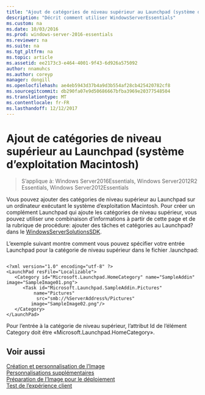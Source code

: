 ```yaml
---
title: "Ajout de catégories de niveau supérieur au Launchpad (système d’exploitation Macintosh)"
description: "Décrit comment utiliser WindowsServerEssentials"
ms.custom: na
ms.date: 10/03/2016
ms.prod: windows-server-2016-essentials
ms.reviewer: na
ms.suite: na
ms.tgt_pltfrm: na
ms.topic: article
ms.assetid: ee2173c3-e464-4001-9f43-6d926a575092
author: nnamuhcs
ms.author: coreyp
manager: dongill
ms.openlocfilehash: ae4eb5943d37b4a9d3b554af28cb425420782cf8
ms.sourcegitcommit: db290fa07e9d50686667bfba3969e20377548504
ms.translationtype: MT
ms.contentlocale: fr-FR
ms.lasthandoff: 12/12/2017
---
```

# <a name="add-top-level-categories-to-the-launchpad-macintosh-operating-system"></a>Ajout de catégories de niveau supérieur au Launchpad (système d’exploitation Macintosh)

>S’applique à: Windows Server2016Essentials, Windows Server2012R2 Essentials, Windows Server2012Essentials

Vous pouvez ajouter des catégories de niveau supérieur au Launchpad sur un ordinateur exécutant le système d’exploitation Macintosh. Pour créer un complément Launchpad qui ajoute les catégories de niveau supérieur, vous pouvez utiliser une combinaison d’informations à partir de cette page et de la rubrique de procédure: ajouter des tâches et catégories au Launchpad? dans le [WindowsServerSolutionsSDK](https://go.microsoft.com/fwlink/?LinkID=248648).  
  
 L’exemple suivant montre comment vous pouvez spécifier votre entrée Launchpad pour la catégorie de niveau supérieur dans le fichier .launchpad:  
  
```  
  
<?xml version="1.0" encoding="utf-8" ?>  
<LaunchPad resFile="Localizable">  
   <Category id="Microsoft.Launchpad.HomeCategory" name="SampleAddin"  image="SampleImage01.png">  
      <Task id="Microsoft.Launchpad.SampleAddin.Pictures"   
          name="Pictures"       
           src="smb://%ServerAddress%/Pictures"   
         image="SampleImage02.png"/>  
   </Category>  
</LaunchPad>  
```  
  
 Pour l’entrée à la catégorie de niveau supérieur, l’attribut Id de l’élément Category doit être «Microsoft.Launchpad.HomeCategory».  
  
## <a name="see-also"></a>Voir aussi  
 [Création et personnalisation de l’Image](Creating-and-Customizing-the-Image.md)   
 [Personnalisations supplémentaires](Additional-Customizations.md)   
 [Préparation de l’Image pour le déploiement](Preparing-the-Image-for-Deployment.md)   
 [Test de l’expérience client](Testing-the-Customer-Experience.md)